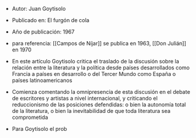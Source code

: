 - Autor: Juan Goytisolo
- Publicado en: El furgón de cola 
- Año de publicación: 1967

- para referencia: [[Campos de Níjar]] se publica en 1963, [[Don Julián]] en 1970
- En este artículo Goytisolo critica el traslado de la discusión sobre la relación entre la literatura y la política desde países desarrollados como Francia a países en desarrollo o del Tercer Mundo como España o países latinoamericanos
- Comienza comentando la omnipresencia de esta discusión en el debate de escritores y artistas a nivel internacional, y criticando el reduccionismo de las posiciones defendidas: o bien la autonomía total de la literatura, o bien la inevitabilidad de que toda literatura sea comprometida
- Para Goytisolo el prob